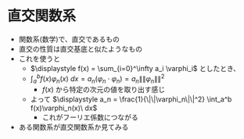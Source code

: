 # 直交関数系

- 関数系(数学)で、直交であるもの
- 直交の性質は直交基底と似たようなもの
- これを使うと
  - $\displaystyle f(x) = \sum_{i=0}^\infty a_i \varphi_i$ としたとき、
  - $\displaystyle \int_a^b f(x) \varphi_n(x)\ dx = a_n(\varphi_n \cdot \varphi_n) = a_n \|\| \varphi_n \|\|^2$
    - $f(x)$ から特定の次元の値を取り出す感じ
  - よって $\displaystyle a_n = \frac{1}{\|\|\varphi_n\|\|^2} \int_a^b f(x)\varphi_n(x)\ dx$
    - これがフーリエ係数につながる
- ある関数系が直交関数系か見てみる
